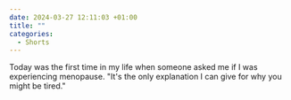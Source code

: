 ```yaml
---
date: 2024-03-27 12:11:03 +01:00
title: ""
categories:
  - Shorts
---
```


Today was the first time in my life when someone asked me if I was experiencing menopause. "It's the only explanation I can give for why you might be tired."
